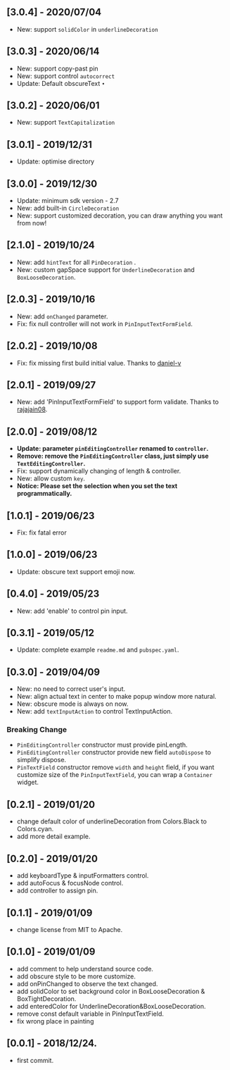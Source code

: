 ## [3.0.4] - 2020/07/04
* New: support `solidColor` in `underlineDecoration`

## [3.0.3] - 2020/06/14
* New: support copy-past pin
* New: support control `autocorrect`
* Update: Default obscureText `•`

## [3.0.2] - 2020/06/01
* New: support `TextCapitalization`

## [3.0.1] - 2019/12/31
* Update: optimise directory

## [3.0.0] - 2019/12/30
* Update: minimum sdk version - 2.7
* New: add built-in `CircleDecoration` 
* New: support customized decoration, you can draw anything you want from now!

## [2.1.0] - 2019/10/24
* New: add `hintText` for all `PinDecoration` .
* New: custom gapSpace support for `UnderlineDecoration` and `BoxLooseDecoration`.

## [2.0.3] - 2019/10/16
* New: add `onChanged` parameter.
* Fix: fix null controller will not work in `PinInputTextFormField`.

## [2.0.2] - 2019/10/08
* Fix: fix missing first build initial value. Thanks to [daniel-v](https://github.com/daniel-v)

## [2.0.1] - 2019/09/27
* New: add 'PinInputTextFormField' to support form validate. Thanks to [rajajain08](https://github.com/rajajain08).

## [2.0.0] - 2019/08/12
* **Update: parameter `pinEditingController` renamed to `controller`.**
* **Remove: remove the `PinEditingController` class, just simply use `TextEditingController`.**
* Fix: support dynamically changing of length & controller.
* New: allow custom `key`.
* **Notice: Please set the selection when you set the text programmatically.** 

## [1.0.1] - 2019/06/23
* Fix: fix fatal error

## [1.0.0] - 2019/06/23
* Update: obscure text support emoji now.

## [0.4.0] - 2019/05/23
* New: add 'enable' to control pin input.

## [0.3.1] - 2019/05/12
* Update: complete example `readme.md` and `pubspec.yaml`.

## [0.3.0] - 2019/04/09

* New: no need to correct user's input.
* New: align actual text in center to make popup window more natural.
* New: obscure mode is always on now.
* New: add `textInputAction` to control TextInputAction.

### Breaking Change
- `PinEditingController` constructor must provide pinLength.
- `PinEditingController` constructor provide new field `autoDispose` to simplify dispose.
- `PinTextField` constructor remove `width` and `height` field, if you want customize size of the `PinInputTextField`, you can wrap a `Container` widget.

## [0.2.1] - 2019/01/20

* change default color of underlineDecoration from Colors.Black to Colors.cyan.
* add more detail example. 

## [0.2.0] - 2019/01/20

* add keyboardType & inputFormatters control.
* add autoFocus & focusNode control.
* add controller to assign pin.

## [0.1.1] - 2019/01/09

* change license from MIT to Apache.

## [0.1.0] - 2019/01/09

* add comment to help understand source code.
* add obscure style to be more customize.
* add onPinChanged to observe the text changed.
* add solidColor to set background color in BoxLooseDecoration & BoxTightDecoration.
* add enteredColor for UnderlineDecoration&BoxLooseDecoration.
* remove const default variable in PinInputTextField.
* fix wrong place in painting

## [0.0.1] - 2018/12/24.

* first commit.